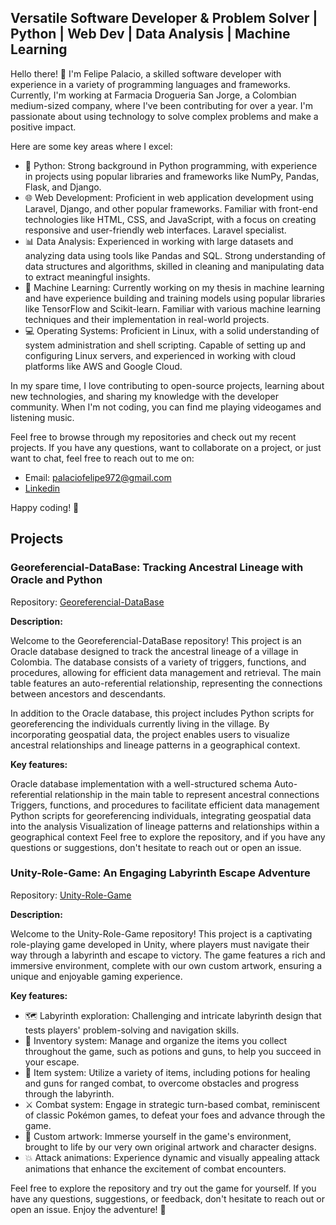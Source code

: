 ## Versatile Software Developer & Problem Solver | Python | Web Dev | Data Analysis | Machine Learning

Hello there! 👋 I'm Felipe Palacio, a skilled software developer with experience in a variety of programming languages and frameworks. Currently, I'm working at Farmacia Drogueria San Jorge, a Colombian medium-sized company, where I've been contributing for over a year. I'm passionate about using technology to solve complex problems and make a positive impact.

Here are some key areas where I excel:

- 🐍 Python: Strong background in Python programming, with experience in projects using popular libraries and frameworks like NumPy, Pandas, Flask, and Django.
- 🌐 Web Development: Proficient in web application development using Laravel, Django, and other popular frameworks. Familiar with front-end technologies like HTML, CSS, and JavaScript, with a focus on creating responsive and user-friendly web interfaces. Laravel specialist.
- 📊 Data Analysis: Experienced in working with large datasets and analyzing data using tools like Pandas and SQL. Strong understanding of data structures and algorithms, skilled in cleaning and manipulating data to extract meaningful insights.
- 🤖 Machine Learning: Currently working on my thesis in machine learning and have experience building and training models using popular libraries like TensorFlow and Scikit-learn. Familiar with various machine learning techniques and their implementation in real-world projects.
- 💻 Operating Systems: Proficient in Linux, with a solid understanding of system administration and shell scripting. Capable of setting up and configuring Linux servers, and experienced in working with cloud platforms like AWS and Google Cloud.

In my spare time, I love contributing to open-source projects, learning about new technologies, and sharing my knowledge with the developer community. When I'm not coding, you can find me playing videogames and listening music.

Feel free to browse through my repositories and check out my recent projects. If you have any questions, want to collaborate on a project, or just want to chat, feel free to reach out to me on:
- Email: palaciofelipe972@gmail.com
- [Linkedin](https://www.linkedin.com/in/carlos-felipe-palacio-lozano-374098248/)

Happy coding! 🚀

## Projects

### Georeferencial-DataBase: Tracking Ancestral Lineage with Oracle and Python

Repository: [Georeferencial-DataBase](https://github.com/FelipePalacio293/Georeferencial-DataBase)

**Description:**

Welcome to the Georeferencial-DataBase repository! This project is an Oracle database designed to track the ancestral lineage of a village in Colombia. The database consists of a variety of triggers, functions, and procedures, allowing for efficient data management and retrieval. The main table features an auto-referential relationship, representing the connections between ancestors and descendants.

In addition to the Oracle database, this project includes Python scripts for georeferencing the individuals currently living in the village. By incorporating geospatial data, the project enables users to visualize ancestral relationships and lineage patterns in a geographical context.

**Key features:**

Oracle database implementation with a well-structured schema
Auto-referential relationship in the main table to represent ancestral connections
Triggers, functions, and procedures to facilitate efficient data management
Python scripts for georeferencing individuals, integrating geospatial data into the analysis
Visualization of lineage patterns and relationships within a geographical context
Feel free to explore the repository, and if you have any questions or suggestions, don't hesitate to reach out or open an issue.

### Unity-Role-Game: An Engaging Labyrinth Escape Adventure

Repository: [Unity-Role-Game](https://github.com/FelipePalacio293/Unity-Role-Game)

**Description:**

Welcome to the Unity-Role-Game repository! This project is a captivating role-playing game developed in Unity, where players must navigate their way through a labyrinth and escape to victory. The game features a rich and immersive environment, complete with our own custom artwork, ensuring a unique and enjoyable gaming experience.

**Key features:**

- 🗺️ Labyrinth exploration: Challenging and intricate labyrinth design that tests players' problem-solving and navigation skills.
- 🎒 Inventory system: Manage and organize the items you collect throughout the game, such as potions and guns, to help you succeed in your escape.
- 🧪 Item system: Utilize a variety of items, including potions for healing and guns for ranged combat, to overcome obstacles and progress through the labyrinth.
- ⚔️ Combat system: Engage in strategic turn-based combat, reminiscent of classic Pokémon games, to defeat your foes and advance through the game.
- 🎨 Custom artwork: Immerse yourself in the game's environment, brought to life by our very own original artwork and character designs.
- 💥 Attack animations: Experience dynamic and visually appealing attack animations that enhance the excitement of combat encounters.

Feel free to explore the repository and try out the game for yourself. If you have any questions, suggestions, or feedback, don't hesitate to reach out or open an issue. Enjoy the adventure! 🚀

### 
